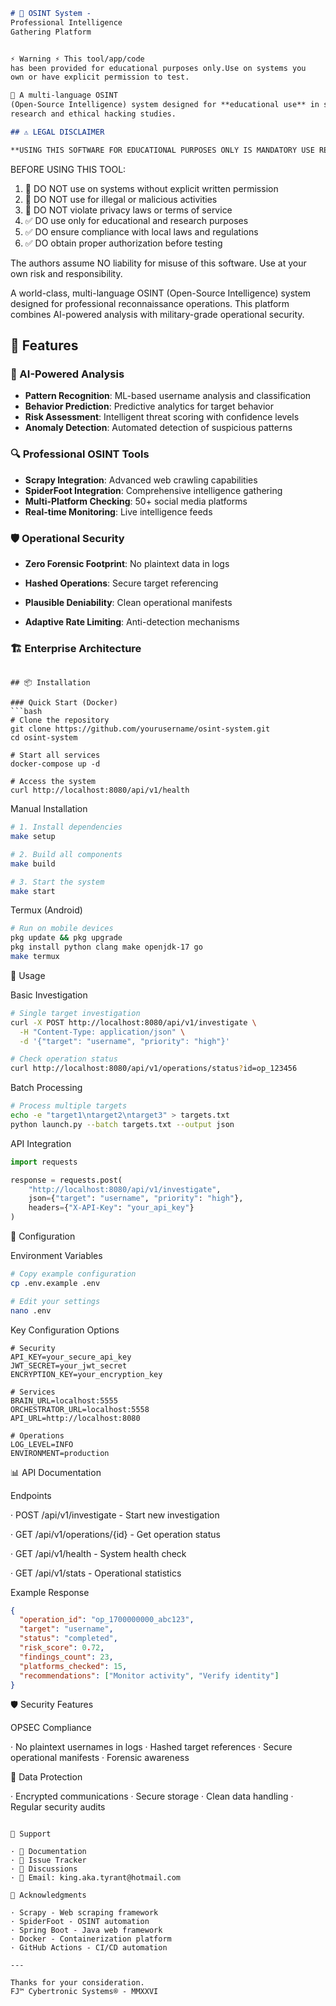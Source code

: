 
```markdown
# 🔎 OSINT System -
Professional Intelligence
Gathering Platform


⚡ Warning ⚡ This tool/app/code
has been provided for educational purposes only.Use on systems you
own or have explicit permission to test.

🎲 A multi-language OSINT
(Open-Source Intelligence) system designed for **educational use** in security
research and ethical hacking studies.

## ⚠️ LEGAL DISCLAIMER

**USING THIS SOFTWARE FOR EDUCATIONAL PURPOSES ONLY IS MANDATORY USE RESPONSIBLY.**

```
BEFORE USING THIS TOOL:

1. 🚫 DO NOT use on systems without explicit written permission
2. 🚫 DO NOT use for illegal or malicious activities
3. 🚫 DO NOT violate privacy laws or terms of service
4. ✅ DO use only for educational and research purposes
5. ✅ DO ensure compliance with local laws and regulations
6. ✅ DO obtain proper authorization before testing

The authors assume NO liability for misuse of this software.
Use at your own risk and responsibility.



A world-class, multi-language OSINT 
(Open-Source Intelligence) system designed for professional reconnaissance operations. This platform combines AI-powered analysis with military-grade operational security.



## 🚀 Features

### 🤖 AI-Powered Analysis
- **Pattern Recognition**: ML-based username analysis and classification
- **Behavior Prediction**: Predictive analytics for target behavior
- **Risk Assessment**: Intelligent threat scoring with confidence levels
- **Anomaly Detection**: Automated detection of suspicious patterns

### 🔍 Professional OSINT Tools
- **Scrapy Integration**: Advanced web crawling capabilities
- **SpiderFoot Integration**: Comprehensive intelligence gathering
- **Multi-Platform Checking**: 50+ social media platforms
- **Real-time Monitoring**: Live intelligence feeds

### 🛡️ Operational Security
- **Zero Forensic Footprint**: No plaintext data in logs
  
- **Hashed Operations**: Secure target referencing
  
- **Plausible Deniability**: Clean operational manifests
  
- **Adaptive Rate Limiting**: Anti-detection mechanisms

### 🏗️ Enterprise Architecture

```

## 📦 Installation

### Quick Start (Docker)
```bash
# Clone the repository
git clone https://github.com/yourusername/osint-system.git
cd osint-system

# Start all services
docker-compose up -d

# Access the system
curl http://localhost:8080/api/v1/health
```

Manual Installation

```bash
# 1. Install dependencies
make setup

# 2. Build all components
make build

# 3. Start the system
make start
```

Termux (Android)

```bash
# Run on mobile devices
pkg update && pkg upgrade
pkg install python clang make openjdk-17 go
make termux
```

🎯 Usage

Basic Investigation

```bash
# Single target investigation
curl -X POST http://localhost:8080/api/v1/investigate \
  -H "Content-Type: application/json" \
  -d '{"target": "username", "priority": "high"}'

# Check operation status
curl http://localhost:8080/api/v1/operations/status?id=op_123456
```

Batch Processing

```bash
# Process multiple targets
echo -e "target1\ntarget2\ntarget3" > targets.txt
python launch.py --batch targets.txt --output json
```

API Integration

```python
import requests

response = requests.post(
    "http://localhost:8080/api/v1/investigate",
    json={"target": "username", "priority": "high"},
    headers={"X-API-Key": "your_api_key"}
)
```

🔧 Configuration

Environment Variables

```bash
# Copy example configuration
cp .env.example .env

# Edit your settings
nano .env
```

Key Configuration Options

```env
# Security
API_KEY=your_secure_api_key
JWT_SECRET=your_jwt_secret
ENCRYPTION_KEY=your_encryption_key

# Services
BRAIN_URL=localhost:5555
ORCHESTRATOR_URL=localhost:5558
API_URL=http://localhost:8080

# Operations
LOG_LEVEL=INFO
ENVIRONMENT=production
```

📊 API Documentation

Endpoints

· POST /api/v1/investigate - Start new investigation

· GET /api/v1/operations/{id} - Get operation status

· GET /api/v1/health - System health check

· GET /api/v1/stats - Operational statistics

Example Response

```json
{
  "operation_id": "op_1700000000_abc123",
  "target": "username",
  "status": "completed",
  "risk_score": 0.72,
  "findings_count": 23,
  "platforms_checked": 15,
  "recommendations": ["Monitor activity", "Verify identity"]
}
```

🛡️ Security Features

OPSEC Compliance

· No plaintext usernames in logs
· Hashed target references
· Secure operational manifests
· Forensic awareness

🧯 Data Protection

· Encrypted communications
· Secure storage
· Clean data handling
· Regular security audits

```

🛅 Support

· 📖 Documentation
· 💽 Issue Tracker
· 💬 Discussions
· 📧 Email: king.aka.tyrant@hotmail.com

🙏 Acknowledgments

· Scrapy - Web scraping framework
· SpiderFoot - OSINT automation
· Spring Boot - Java web framework
· Docker - Containerization platform
· GitHub Actions - CI/CD automation

---

Thanks for your consideration.
FJ™ Cybertronic Systems® - MMXXVI
```
